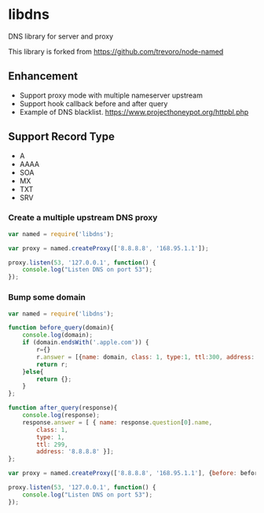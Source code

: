 # libdns
DNS library for server and proxy

This library is forked from https://github.com/trevoro/node-named

## Enhancement

* Support proxy mode with multiple nameserver upstream
* Support hook callback before and after query
* Example of DNS blacklist. https://www.projecthoneypot.org/httpbl.php

## Support Record Type

* A
* AAAA
* SOA
* MX
* TXT
* SRV


### Create a multiple upstream DNS proxy

```javascript
var named = require('libdns');

var proxy = named.createProxy(['8.8.8.8', '168.95.1.1']);

proxy.listen(53, '127.0.0.1', function() {
    console.log("Listen DNS on port 53");
});

```


### Bump some domain

```javascript
var named = require('libdns');

function before_query(domain){
    console.log(domain);
    if (domain.endsWith('.apple.com')) {
        r={}
        r.answer = [{name: domain, class: 1, type:1, ttl:300, address:'1.1.1.1'}];
        return r;
    }else{
        return {};
    }
};

function after_query(response){
    console.log(response);
    response.answer = [ { name: response.question[0].name,
        class: 1,
        type: 1,
        ttl: 299,
        address: '8.8.8.8' }];
};

var proxy = named.createProxy(['8.8.8.8', '168.95.1.1'], {before: before_query, after: after_query});

proxy.listen(53, '127.0.0.1', function() {
    console.log("Listen DNS on port 53");
});
```
